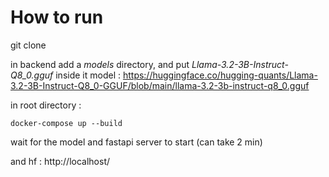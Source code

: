 # How to run

git clone

in backend add a *models* directory, and put *Llama-3.2-3B-Instruct-Q8_0.gguf* inside it
model : https://huggingface.co/hugging-quants/Llama-3.2-3B-Instruct-Q8_0-GGUF/blob/main/llama-3.2-3b-instruct-q8_0.gguf

in root directory :
```
docker-compose up --build
```

wait for the model and fastapi server to start (can take 2 min)

and hf : http://localhost/
